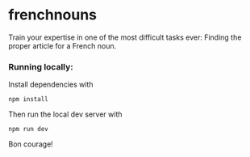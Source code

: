 # frenchnouns

Train your expertise in one of the most difficult tasks ever: Finding the proper article for a French noun.

### Running locally:

Install dependencies with

```
npm install
```

Then run the local dev server with

```
npm run dev
```

Bon courage!
